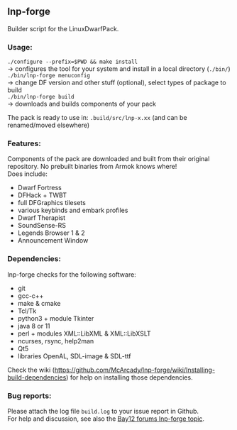 ## lnp-forge
Builder script for the LinuxDwarfPack.

### Usage:
`./configure --prefix=$PWD && make install`  
-> configures the tool for your system and install in a local directory (`./bin/`)  
`./bin/lnp-forge menuconfig`  
-> change DF version and other stuff (optional), select types of package to build  
`./bin/lnp-forge build`  
-> downloads and builds components of your pack  

The pack is ready to use in: `.build/src/lnp-x.xx` (and can be renamed/moved elsewhere)

### Features:
Components of the pack are downloaded and built from their original repository. No prebuilt binaries from Armok knows where!  
Does include:  
* Dwarf Fortress
* DFHack + TWBT
* full DFGraphics tilesets
* various keybinds and embark profiles
* Dwarf Therapist
* SoundSense-RS
* Legends Browser 1 & 2
* Announcement Window

### Dependencies:
lnp-forge checks for the following software:
* git
* gcc-c++
* make & cmake
* Tcl/Tk
* python3 + module Tkinter
* java 8 or 11
* perl + modules XML::LibXML & XML::LibXSLT
* ncurses, rsync, help2man
* Qt5
* libraries OpenAL, SDL-image & SDL-ttf
  
Check the wiki (<https://github.com/McArcady/lnp-forge/wiki/Installing-build-dependencies>) for help on installing those dependencies.

### Bug reports:
Please attach the log file `build.log` to your issue report in Github.  
For help and discussion, see also the [Bay12 forums lnp-forge topic](http://www.bay12forums.com/smf/index.php?topic=157712).
